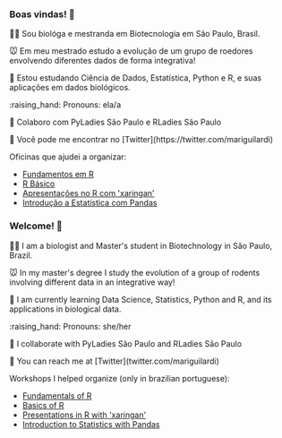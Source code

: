 ### Boas vindas! 👋 

<p> 👩‍🔬 Sou biológa e mestranda em Biotecnologia em São Paulo, Brasil. </p>
🐭 Em meu mestrado estudo a evolução de um grupo de roedores envolvendo diferentes dados de forma integrativa! </p>  
📖 Estou estudando Ciência de Dados, Estatística, Python e R, e suas aplicações em dados biológicos. </p>
:raising_hand: Pronouns: ela/a </p>
💪 Colaboro com PyLadies São Paulo e RLadies São Paulo </p>
💬 Você pode me encontrar no [Twitter](https://twitter.com/mariguilardi) </p> 

Oficinas que ajudei a organizar:  
 * [Fundamentos em R](https://github.com/mariguilardi/2019-05-Fundamentals-Of-R-R-LadiesSP) 
 * [R Básico](https://github.com/beatrizmilz/2020-R-Ladies-SP-Basico)
 * [Apresentações no R com 'xaringan'](https://github.com/beatrizmilz/aMostra-IME-2019-Xaringan)
 * [Introdução a Estatística com Pandas](https://github.com/mariguilardi/data-science/tree/master/workshops/workshop_introdu%C3%A7%C3%A3o_estatistica_pandas)
  
### Welcome! 👋

<p> 👩‍🔬 I am a  biologist and Master's student in Biotechnology in São Paulo, Brazil. </p>
🐭 In my master's degree I study the evolution of a group of rodents involving different data in an integrative way! </p>
📖 I am currently learning Data Science, Statistics, Python and R, and its applications in biological data. </p>
:raising_hand: Pronouns: she/her </p>
💪 I collaborate with PyLadies São Paulo and RLadies São Paulo </p>
💬 You can reach me at [Twitter](twitter.com/mariguilardi) </p> 

Workshops I helped organize (only in brazilian portuguese):
 * [Fundamentals of R](https://github.com/mariguilardi/2019-05-Fundamentals-Of-R-R-LadiesSP) 
 * [Basics of R](https://github.com/beatrizmilz/2020-R-Ladies-SP-Basico)
 * [Presentations in R with 'xaringan'](https://github.com/beatrizmilz/aMostra-IME-2019-Xaringan)
 * [Introduction to Statistics with Pandas](https://github.com/mariguilardi/data-science/tree/master/workshops/workshop_introdu%C3%A7%C3%A3o_estatistica_pandas)
